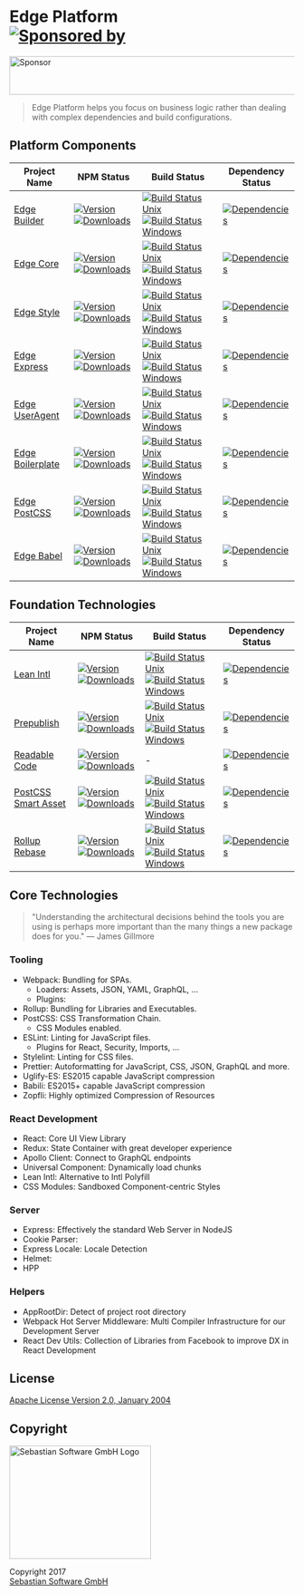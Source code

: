 # Edge Platform<br/>[![Sponsored by][sponsor-img]][sponsor]

<a target='_blank' rel='nofollow' href='https://app.codesponsor.io/link/Nehv39FW5U4NHEn7axuGx4CE/sebastian-software/edge-platform'>  <img alt='Sponsor' width='888' height='68' src='https://app.codesponsor.io/embed/Nehv39FW5U4NHEn7axuGx4CE/sebastian-software/edge-platform.svg' /></a>

> Edge Platform helps you focus on business logic rather than dealing with complex dependencies and build configurations.

[sponsor-img]: https://img.shields.io/badge/Sponsored%20by-Sebastian%20Software-692446.svg
[sponsor]: https://www.sebastian-software.de

## Platform Components

Project Name | NPM Status | Build Status | Dependency Status
------------ | ---------- | ------------ | -------------------------------------
[Edge Builder][builder-home] | [![Version][builder-npm-version-img]][builder-npm] [![Downloads][builder-npm-downloads-img]][builder-npm] | [![Build Status Unix][builder-travis-img]][builder-travis] [![Build Status Windows][builder-appveyor-img]][builder-appveyor] | [![Dependencies][builder-deps-img]][builder-deps]
[Edge Core][core-home] | [![Version][core-npm-version-img]][core-npm] [![Downloads][core-npm-downloads-img]][core-npm] | [![Build Status Unix][core-travis-img]][core-travis] [![Build Status Windows][core-appveyor-img]][core-appveyor] | [![Dependencies][core-deps-img]][core-deps]
[Edge Style][style-home] | [![Version][style-npm-version-img]][style-npm] [![Downloads][style-npm-downloads-img]][style-npm] | [![Build Status Unix][style-travis-img]][style-travis] [![Build Status Windows][style-appveyor-img]][style-appveyor] | [![Dependencies][style-deps-img]][style-deps]
[Edge Express][express-home] | [![Version][express-npm-version-img]][express-npm] [![Downloads][express-npm-downloads-img]][express-npm] | [![Build Status Unix][express-travis-img]][express-travis] [![Build Status Windows][express-appveyor-img]][express-appveyor] | [![Dependencies][express-deps-img]][express-deps]
[Edge UserAgent][useragent-home] | [![Version][useragent-npm-version-img]][useragent-npm] [![Downloads][useragent-npm-downloads-img]][useragent-npm] | [![Build Status Unix][useragent-travis-img]][useragent-travis] [![Build Status Windows][useragent-appveyor-img]][useragent-appveyor] | [![Dependencies][useragent-deps-img]][useragent-deps]
[Edge Boilerplate][boilerplate-home] | [![Version][boilerplate-npm-version-img]][boilerplate-npm] [![Downloads][boilerplate-npm-downloads-img]][boilerplate-npm] | [![Build Status Unix][boilerplate-travis-img]][boilerplate-travis] [![Build Status Windows][boilerplate-appveyor-img]][boilerplate-appveyor] | [![Dependencies][boilerplate-deps-img]][boilerplate-deps]
[Edge PostCSS][postcss-home] | [![Version][postcss-npm-version-img]][postcss-npm] [![Downloads][postcss-npm-downloads-img]][postcss-npm] | [![Build Status Unix][postcss-travis-img]][postcss-travis] [![Build Status Windows][postcss-appveyor-img]][postcss-appveyor] | [![Dependencies][postcss-deps-img]][postcss-deps]
[Edge Babel][babel-home] | [![Version][babel-npm-version-img]][babel-npm] [![Downloads][babel-npm-downloads-img]][babel-npm] | [![Build Status Unix][babel-travis-img]][babel-travis] [![Build Status Windows][babel-appveyor-img]][babel-appveyor] | [![Dependencies][babel-deps-img]][babel-deps]


## Foundation Technologies

Project Name | NPM Status | Build Status | Dependency Status
------------ | ---------- | ------------ | -------------------------------------
[Lean Intl][intl-home] | [![Version][intl-npm-version-img]][intl-npm] [![Downloads][intl-npm-downloads-img]][intl-npm] | [![Build Status Unix][intl-travis-img]][intl-travis] [![Build Status Windows][intl-appveyor-img]][intl-appveyor] | [![Dependencies][intl-deps-img]][intl-deps]
[Prepublish][prepublish-home] | [![Version][prepublish-npm-version-img]][prepublish-npm] [![Downloads][prepublish-npm-downloads-img]][prepublish-npm] | [![Build Status Unix][prepublish-travis-img]][prepublish-travis] [![Build Status Windows][prepublish-appveyor-img]][prepublish-appveyor] | [![Dependencies][prepublish-deps-img]][prepublish-deps]
[Readable Code][readable-home] | [![Version][readable-npm-version-img]][readable-npm] [![Downloads][readable-npm-downloads-img]][readable-npm] | - | [![Dependencies][readable-deps-img]][readable-deps]
[PostCSS Smart Asset][smartasset-home] | [![Version][smartasset-npm-version-img]][smartasset-npm] [![Downloads][smartasset-npm-downloads-img]][smartasset-npm] | [![Build Status Unix][smartasset-travis-img]][smartasset-travis] [![Build Status Windows][smartasset-appveyor-img]][smartasset-appveyor] | [![Dependencies][smartasset-deps-img]][smartasset-deps]
[Rollup Rebase][rebase-home] | [![Version][rebase-npm-version-img]][rebase-npm] [![Downloads][rebase-npm-downloads-img]][rebase-npm] | [![Build Status Unix][rebase-travis-img]][rebase-travis] [![Build Status Windows][rebase-appveyor-img]][rebase-appveyor] | [![Dependencies][rebase-deps-img]][rebase-deps]

[builder-home]: https://github.com/sebastian-software/edge-builder
[builder-deps]: https://david-dm.org/sebastian-software/edge-builder
[builder-deps-img]: https://david-dm.org/sebastian-software/edge-builder.svg
[builder-npm]: https://www.npmjs.com/package/edge-builder
[builder-npm-downloads-img]: https://img.shields.io/npm/dm/edge-builder.svg
[builder-npm-version-img]: https://img.shields.io/npm/v/edge-builder.svg
[builder-travis-img]: https://img.shields.io/travis/sebastian-software/edge-builder/master.svg?branch=master&label=unix
[builder-appveyor-img]: https://img.shields.io/appveyor/ci/swernerx/edge-builder/master.svg?label=windows
[builder-travis]: https://travis-ci.org/sebastian-software/edge-builder
[builder-appveyor]: https://ci.appveyor.com/project/swernerx/edge-builder/branch/master

[core-home]: https://github.com/sebastian-software/edge-core
[core-deps]: https://david-dm.org/sebastian-software/edge-core
[core-deps-img]: https://david-dm.org/sebastian-software/edge-core.svg
[core-npm]: https://www.npmjs.com/package/edge-core
[core-npm-downloads-img]: https://img.shields.io/npm/dm/edge-core.svg
[core-npm-version-img]: https://img.shields.io/npm/v/edge-core.svg
[core-travis-img]: https://img.shields.io/travis/sebastian-software/edge-core/master.svg?branch=master&label=unix
[core-appveyor-img]: https://img.shields.io/appveyor/ci/swernerx/edge-core/master.svg?label=windows
[core-travis]: https://travis-ci.org/sebastian-software/edge-core
[core-appveyor]: https://ci.appveyor.com/project/swernerx/edge-core/branch/master

[style-home]: https://github.com/sebastian-software/edge-style
[style-deps]: https://david-dm.org/sebastian-software/edge-style
[style-deps-img]: https://david-dm.org/sebastian-software/edge-style.svg
[style-npm]: https://www.npmjs.com/package/edge-style
[style-npm-downloads-img]: https://img.shields.io/npm/dm/edge-style.svg
[style-npm-version-img]: https://img.shields.io/npm/v/edge-style.svg
[style-travis-img]: https://img.shields.io/travis/sebastian-software/edge-style/master.svg?branch=master&label=unix
[style-appveyor-img]: https://img.shields.io/appveyor/ci/swernerx/edge-style/master.svg?label=windows
[style-travis]: https://travis-ci.org/sebastian-software/edge-style
[style-appveyor]: https://ci.appveyor.com/project/swernerx/edge-style/branch/master

[express-home]: https://github.com/sebastian-software/edge-express
[express-deps]: https://david-dm.org/sebastian-software/edge-express
[express-deps-img]: https://david-dm.org/sebastian-software/edge-express.svg
[express-npm]: https://www.npmjs.com/package/edge-express
[express-npm-downloads-img]: https://img.shields.io/npm/dm/edge-express.svg
[express-npm-version-img]: https://img.shields.io/npm/v/edge-express.svg
[express-travis-img]: https://img.shields.io/travis/sebastian-software/edge-express/master.svg?branch=master&label=unix
[express-appveyor-img]: https://img.shields.io/appveyor/ci/swernerx/edge-express/master.svg?label=windows
[express-travis]: https://travis-ci.org/sebastian-software/edge-express
[express-appveyor]: https://ci.appveyor.com/project/swernerx/edge-express/branch/master

[useragent-home]: https://github.com/sebastian-software/edge-useragent
[useragent-deps]: https://david-dm.org/sebastian-software/edge-useragent
[useragent-deps-img]: https://david-dm.org/sebastian-software/edge-useragent.svg
[useragent-npm]: https://www.npmjs.com/package/edge-useragent
[useragent-npm-downloads-img]: https://img.shields.io/npm/dm/edge-useragent.svg
[useragent-npm-version-img]: https://img.shields.io/npm/v/edge-useragent.svg
[useragent-travis-img]: https://img.shields.io/travis/sebastian-software/edge-useragent/master.svg?branch=master&label=unix
[useragent-appveyor-img]: https://img.shields.io/appveyor/ci/swernerx/edge-useragent/master.svg?label=windows
[useragent-travis]: https://travis-ci.org/sebastian-software/edge-useragent
[useragent-appveyor]: https://ci.appveyor.com/project/swernerx/edge-useragent/branch/master

[boilerplate-home]: https://github.com/sebastian-software/edge-boilerplate
[boilerplate-deps]: https://david-dm.org/sebastian-software/edge-boilerplate
[boilerplate-deps-img]: https://david-dm.org/sebastian-software/edge-boilerplate.svg
[boilerplate-npm]: https://www.npmjs.com/package/edge-boilerplate
[boilerplate-npm-downloads-img]: https://img.shields.io/npm/dm/edge-boilerplate.svg
[boilerplate-npm-version-img]: https://img.shields.io/npm/v/edge-boilerplate.svg
[boilerplate-travis-img]: https://img.shields.io/travis/sebastian-software/edge-boilerplate/master.svg?branch=master&label=unix
[boilerplate-appveyor-img]: https://img.shields.io/appveyor/ci/swernerx/edge-boilerplate/master.svg?label=windows
[boilerplate-travis]: https://travis-ci.org/sebastian-software/edge-boilerplate
[boilerplate-appveyor]: https://ci.appveyor.com/project/swernerx/edge-boilerplate/branch/master

[postcss-home]: https://github.com/sebastian-software/edge-postcss
[postcss-deps]: https://david-dm.org/sebastian-software/edge-postcss
[postcss-deps-img]: https://david-dm.org/sebastian-software/edge-postcss.svg
[postcss-npm]: https://www.npmjs.com/package/edge-postcss
[postcss-npm-downloads-img]: https://img.shields.io/npm/dm/edge-postcss.svg
[postcss-npm-version-img]: https://img.shields.io/npm/v/edge-postcss.svg
[postcss-travis-img]: https://img.shields.io/travis/sebastian-software/edge-postcss/master.svg?branch=master&label=unix
[postcss-appveyor-img]: https://img.shields.io/appveyor/ci/swernerx/edge-postcss/master.svg?label=windows
[postcss-travis]: https://travis-ci.org/sebastian-software/edge-postcss
[postcss-appveyor]: https://ci.appveyor.com/project/swernerx/edge-postcss/branch/master

[babel-home]: https://github.com/sebastian-software/babel-preset-edge
[babel-deps]: https://david-dm.org/sebastian-software/babel-preset-edge
[babel-deps-img]: https://david-dm.org/sebastian-software/babel-preset-edge.svg
[babel-npm]: https://www.npmjs.com/package/babel-preset-edge
[babel-npm-downloads-img]: https://img.shields.io/npm/dm/babel-preset-edge.svg
[babel-npm-version-img]: https://img.shields.io/npm/v/babel-preset-edge.svg
[babel-travis-img]: https://img.shields.io/travis/sebastian-software/babel-preset-edge/master.svg?branch=master&label=unix
[babel-appveyor-img]: https://img.shields.io/appveyor/ci/swernerx/babel-preset-edge/master.svg?label=windows
[babel-travis]: https://travis-ci.org/sebastian-software/babel-preset-edge
[babel-appveyor]: https://ci.appveyor.com/project/swernerx/babel-preset-edge/branch/master

[intl-home]: https://github.com/sebastian-software/lean-intl
[intl-deps]: https://david-dm.org/sebastian-software/lean-intl
[intl-deps-img]: https://david-dm.org/sebastian-software/lean-intl.svg
[intl-npm]: https://www.npmjs.com/package/lean-intl
[intl-npm-downloads-img]: https://img.shields.io/npm/dm/lean-intl.svg
[intl-npm-version-img]: https://img.shields.io/npm/v/lean-intl.svg
[intl-travis-img]: https://img.shields.io/travis/sebastian-software/lean-intl/master.svg?branch=master&label=unix
[intl-appveyor-img]: https://img.shields.io/appveyor/ci/swernerx/lean-intl/master.svg?label=windows
[intl-travis]: https://travis-ci.org/sebastian-software/lean-intl
[intl-appveyor]: https://ci.appveyor.com/project/swernerx/lean-intl/branch/master

[prepublish-home]: https://github.com/sebastian-software/prepublish
[prepublish-deps]: https://david-dm.org/sebastian-software/prepublish
[prepublish-deps-img]: https://david-dm.org/sebastian-software/prepublish.svg
[prepublish-npm]: https://www.npmjs.com/package/prepublish
[prepublish-npm-downloads-img]: https://img.shields.io/npm/dm/prepublish.svg
[prepublish-npm-version-img]: https://img.shields.io/npm/v/prepublish.svg
[prepublish-travis-img]: https://img.shields.io/travis/sebastian-software/prepublish/master.svg?branch=master&label=unix
[prepublish-appveyor-img]: https://img.shields.io/appveyor/ci/swernerx/prepublish/master.svg?label=windows
[prepublish-travis]: https://travis-ci.org/sebastian-software/prepublish
[prepublish-appveyor]: https://ci.appveyor.com/project/swernerx/prepublish/branch/master

[readable-home]: https://github.com/sebastian-software/readable-code
[readable-deps]: https://david-dm.org/sebastian-software/readable-code
[readable-deps-img]: https://david-dm.org/sebastian-software/readable-code.svg
[readable-npm]: https://www.npmjs.com/package/readable-code
[readable-npm-downloads-img]: https://img.shields.io/npm/dm/readable-code.svg
[readable-npm-version-img]: https://img.shields.io/npm/v/readable-code.svg
[readable-travis-img]: https://img.shields.io/travis/sebastian-software/readable-code/master.svg?branch=master&label=unix
[readable-appveyor-img]: https://img.shields.io/appveyor/ci/swernerx/readable-code/master.svg?label=windows
[readable-travis]: https://travis-ci.org/sebastian-software/readable-code
[readable-appveyor]: https://ci.appveyor.com/project/swernerx/readable-code/branch/master

[smartasset-home]: https://github.com/sebastian-software/postcss-smart-asset
[smartasset-deps]: https://david-dm.org/sebastian-software/postcss-smart-asset
[smartasset-deps-img]: https://david-dm.org/sebastian-software/postcss-smart-asset.svg
[smartasset-npm]: https://www.npmjs.com/package/postcss-smart-asset
[smartasset-npm-downloads-img]: https://img.shields.io/npm/dm/postcss-smart-asset.svg
[smartasset-npm-version-img]: https://img.shields.io/npm/v/postcss-smart-asset.svg
[smartasset-travis-img]: https://img.shields.io/travis/sebastian-software/postcss-smart-asset/master.svg?branch=master&label=unix
[smartasset-appveyor-img]: https://img.shields.io/appveyor/ci/swernerx/postcss-smart-asset/master.svg?label=windows
[smartasset-travis]: https://travis-ci.org/sebastian-software/postcss-smart-asset
[smartasset-appveyor]: https://ci.appveyor.com/project/swernerx/postcss-smart-asset/branch/master

[rebase-home]: https://github.com/sebastian-software/rollup-plugin-rebase
[rebase-deps]: https://david-dm.org/sebastian-software/rollup-plugin-rebase
[rebase-deps-img]: https://david-dm.org/sebastian-software/rollup-plugin-rebase.svg
[rebase-npm]: https://www.npmjs.com/package/rollup-plugin-rebase
[rebase-npm-downloads-img]: https://img.shields.io/npm/dm/rollup-plugin-rebase.svg
[rebase-npm-version-img]: https://img.shields.io/npm/v/rollup-plugin-rebase.svg
[rebase-travis-img]: https://img.shields.io/travis/sebastian-software/rollup-plugin-rebase/master.svg?branch=master&label=unix
[rebase-appveyor-img]: https://img.shields.io/appveyor/ci/swernerx/rollup-plugin-rebase/master.svg?label=windows
[rebase-travis]: https://travis-ci.org/sebastian-software/rollup-plugin-rebase
[rebase-appveyor]: https://ci.appveyor.com/project/swernerx/rollup-plugin-rebase/branch/master


## Core Technologies

> "Understanding the architectural decisions behind the tools you are using is perhaps more important than the many things a new package does for you." — James Gillmore

### Tooling

- Webpack: Bundling for SPAs.
  - Loaders: Assets, JSON, YAML, GraphQL, ...
  - Plugins:
- Rollup: Bundling for Libraries and Executables.
- PostCSS: CSS Transformation Chain.
  - CSS Modules enabled.
- ESLint: Linting for JavaScript files.
  - Plugins for React, Security, Imports, ...
- Stylelint: Linting for CSS files.
- Prettier: Autoformatting for JavaScript, CSS, JSON, GraphQL and more.
- Uglify-ES: ES2015 capable JavaScript compression
- Babili: ES2015+ capable JavaScript compression
- Zopfli: Highly optimized Compression of Resources

### React Development

- React: Core UI View Library
- Redux: State Container with great developer experience
- Apollo Client: Connect to GraphQL endpoints
- Universal Component: Dynamically load chunks
- Lean Intl: Alternative to Intl Polyfill
- CSS Modules: Sandboxed Component-centric Styles

### Server

- Express: Effectively the standard Web Server in NodeJS
- Cookie Parser:
- Express Locale: Locale Detection
- Helmet:
- HPP

### Helpers

- AppRootDir: Detect of project root directory
- Webpack Hot Server Middleware: Multi Compiler Infrastructure for our Development Server
- React Dev Utils: Collection of Libraries from Facebook to improve DX in React Development


## License

[Apache License Version 2.0, January 2004](license)

## Copyright

<img src="https://raw.githubusercontent.com/sebastian-software/readable-code/master/assets/sebastiansoftware.png" alt="Sebastian Software GmbH Logo" width="250" height="200"/>

Copyright 2017<br/>[Sebastian Software GmbH](http://www.sebastian-software.de)